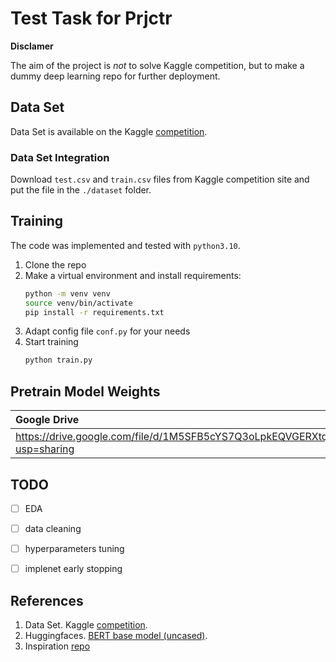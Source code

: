 # Test Task for Prjctr

**Disclamer**

The aim of the project is *not* to solve Kaggle competition, but to make a dummy deep learning repo for further deployment.

## Data Set

Data Set is available on the Kaggle [competition](https://www.kaggle.com/competitions/commonlitreadabilityprize/overview).

### Data Set Integration

Download `test.csv` and `train.csv` files from Kaggle competition site and put the file in the `./dataset` folder.

## Training

The code was implemented and tested with `python3.10`.

1. Clone the repo
2. Make a virtual environment and install requirements:
   ```bash
   python -m venv venv
   source venv/bin/activate
   pip install -r requirements.txt
   ```
3. Adapt config file `conf.py` for your needs
4. Start training
   ```bash
   python train.py
   ```


## Pretrain Model Weights

| Google Drive                                                                       | Size | Epochs | RMSE   |
| :--------------------------------------------------------------------------------- | ---- | ------ | ------ |
| https://drive.google.com/file/d/1M5SFB5cYS7Q3oLpkEQVGERXtquwPxury/view?usp=sharing | 418M | 5      | 0.6346 |


## TODO
- [ ] EDA
- [ ] data cleaning
- [ ] hyperparameters tuning
- [ ] implenet early stopping


## References

1. Data Set. Kaggle [competition](https://www.kaggle.com/competitions/commonlitreadabilityprize/overview).
2. Huggingfaces. [BERT base model (uncased)](https://huggingface.co/bert-base-uncased).
3. Inspiration [repo](https://github.com/Taher-web-dev/CommonLit-Readability-Prize/)
